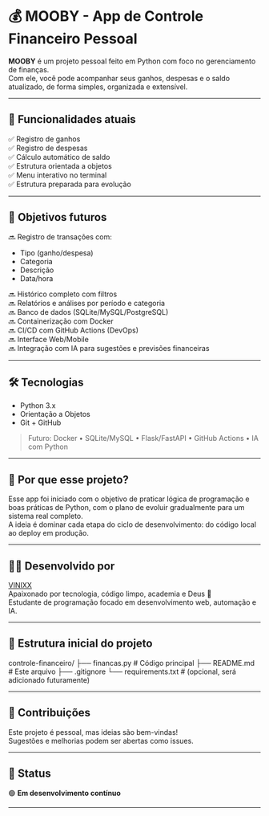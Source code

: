 # 💰 MOOBY - App de Controle Financeiro Pessoal

**MOOBY** é um projeto pessoal feito em Python com foco no gerenciamento de finanças.  
Com ele, você pode acompanhar seus ganhos, despesas e o saldo atualizado, de forma simples, organizada e extensível.

---

## 🚀 Funcionalidades atuais

✅ Registro de ganhos  
✅ Registro de despesas  
✅ Cálculo automático de saldo  
✅ Estrutura orientada a objetos  
✅ Menu interativo no terminal  
✅ Estrutura preparada para evolução

---

## 🎯 Objetivos futuros

🔜 Registro de transações com:
- Tipo (ganho/despesa)
- Categoria
- Descrição
- Data/hora

🔜 Histórico completo com filtros  
🔜 Relatórios e análises por período e categoria  
🔜 Banco de dados (SQLite/MySQL/PostgreSQL)  
🔜 Containerização com Docker  
🔜 CI/CD com GitHub Actions (DevOps)  
🔜 Interface Web/Mobile  
🔜 Integração com IA para sugestões e previsões financeiras

---

## 🛠️ Tecnologias

- Python 3.x
- Orientação a Objetos
- Git + GitHub

> Futuro: Docker • SQLite/MySQL • Flask/FastAPI • GitHub Actions • IA com Python

---

## 🧠 Por que esse projeto?

Esse app foi iniciado com o objetivo de praticar lógica de programação e boas práticas de Python, com o plano de evoluir gradualmente para um sistema real completo.  
A ideia é dominar cada etapa do ciclo de desenvolvimento: do código local ao deploy em produção.

---

## 🧑‍💻 Desenvolvido por

[VINIXX](https://github.com/Vinisantas)  
Apaixonado por tecnologia, código limpo, academia e Deus 🙏  
Estudante de programação focado em desenvolvimento web, automação e IA.

---

## 📂 Estrutura inicial do projeto

controle-financeiro/
├── financas.py # Código principal
├── README.md # Este arquivo
├── .gitignore
└── requirements.txt # (opcional, será adicionado futuramente)



---

## 📢 Contribuições

Este projeto é pessoal, mas ideias são bem-vindas!  
Sugestões e melhorias podem ser abertas como issues.

---

## 📌 Status

🟢 **Em desenvolvimento contínuo**

---